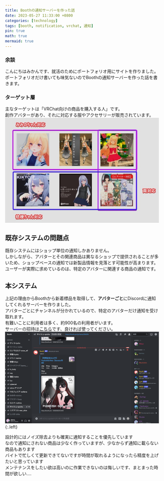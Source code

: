 ```yaml
---
title: Boothの通知サーバーを作った話
date: 2023-05-27 11:33:00 +0800
categories: [technology]
tags: [booth, notification, vrchat, 通知]
pin: true
math: true
mermaid: true
---
```


### 余談  
こんにちはみかんです、就活のためにポートフォリオ用にサイトを作りました。  
ポートフォリオだけ書いても味気ないのでBoothの通知サーバーを作った話を書きます。  

### ターゲット層
主なターゲットは「VRChat向けの商品を購入する人」です。  
創作アバターがあり、それに対応する服やアクセサリーが販売されています。 
![booth-analitics](/assets//img/booth.jpg)

## 既存システムの問題点  
既存システムにはショップ単位の通知しかありません。  
しかしながら、アバターとその関連商品は異なるショップで提供されることが多いため、ショップベースの通知では新製品情報を見落とす可能性が高まります。  
ユーザーが実際に求めているのは、特定のアバターに関連する商品の通知です。

## 本システム
上記の理由からBoothから新着標品を取得して、**アバターごと**にDiscordに通知してくれるサーバーを作りました。  
アバターごとにチャンネルが分かれているので、特定のアバターだけ通知を受け取れます。  
有難いことに利用者は多く、約900名の利用者がいます。  
サーバーの招待は[こちら](https://discord.gg/userwrHKqq)です、良ければ使ってください。  
![booth-analitics](/assets//img/booth-analitics.png){:.left}  

設計的にはノイズ除去よりも確実に通知することを優先しています  
なので通知にされない商品は少なく作っていますが、少なからず通知に載らない商品もあります  
バイトで忙しくて更新できてないですが時間が取れるようになったら精度を上げたいと思っています  
メンテナンスをしたい欲は高いのに作業できないのは悔しいです、まとまった時間が欲しい....
